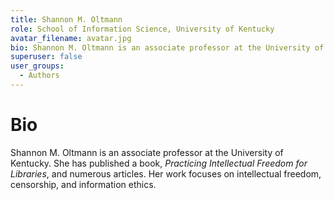 ```yaml
---
title: Shannon M. Oltmann
role: School of Information Science, University of Kentucky
avatar_filename: avatar.jpg
bio: Shannon M. Oltmann is an associate professor at the University of Kentucky. She has published a book, _Practicing Intellectual Freedom for Libraries_, and numerous articles. Her work focuses on intellectual freedom, censorship, and information ethics.
superuser: false
user_groups:
  - Authors
---
```

# Bio

Shannon M. Oltmann is an associate professor at the University of Kentucky. She has published a book, _Practicing Intellectual Freedom for Libraries_, and numerous articles. Her work focuses on intellectual freedom, censorship, and information ethics.
